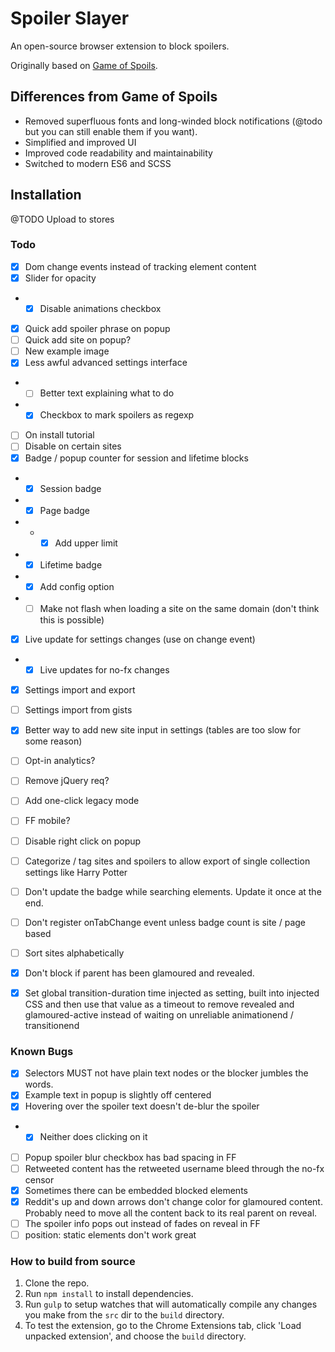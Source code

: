 # Spoiler Slayer
An open-source browser extension to block spoilers.

Originally based on [Game of Spoils](https://github.com/stu-blair/game-of-spoils).

## Differences from Game of Spoils
* Removed superfluous fonts and long-winded block notifications (@todo but you can still enable them if you want).
* Simplified and improved UI
* Improved code readability and maintainability
* Switched to modern ES6 and SCSS


## Installation
@TODO Upload to stores


### Todo
- [X] Dom change events instead of tracking element content
- [X] Slider for opacity
- - [X] Disable animations checkbox
- [X] Quick add spoiler phrase on popup
- [ ] Quick add site on popup?
- [ ] New example image
- [X] Less awful advanced settings interface
- - [ ] Better text explaining what to do
- - [X] Checkbox to mark spoilers as regexp
- [ ] On install tutorial
- [ ] Disable on certain sites
- [X] Badge / popup counter for session and lifetime blocks
- - [X] Session badge
- - [X] Page badge
- - - [X] Add upper limit
- - [X] Lifetime badge
- - [X] Add config option
- - [ ] Make not flash when loading a site on the same domain (don't think this is possible)
- [X] Live update for settings changes (use on change event)
- - [X] Live updates for no-fx changes
- [X] Settings import and export
- [ ] Settings import from gists
- [X] Better way to add new site input in settings (tables are too slow for some reason)
- [ ] Opt-in analytics?
- [ ] Remove jQuery req?
- [ ] Add one-click legacy mode
- [ ] FF mobile?
- [ ] Disable right click on popup
- [ ] Categorize / tag sites and spoilers to allow export of single collection settings like Harry Potter
- [ ] Don't update the badge while searching elements. Update it once at the end.
- [ ] Don't register onTabChange event unless badge count is site / page based
- [ ] Sort sites alphabetically
- [X] Don't block if parent has been glamoured and revealed.
- [X] Set global transition-duration time injected as setting, built into injected CSS and then use that value as a timeout to remove revealed and glamoured-active instead of waiting on unreliable animationend / transitionend


### Known Bugs
- [X] Selectors MUST not have plain text nodes or the blocker jumbles the words.
- [X] Example text in popup is slightly off centered
- [X] Hovering over the spoiler text doesn't de-blur the spoiler
- - [X] Neither does clicking on it
- [ ] Popup spoiler blur checkbox has bad spacing in FF
- [ ] Retweeted content has the retweeted username bleed through the no-fx censor
- [X] Sometimes there can be embedded blocked elements
- [X] Reddit's up and down arrows don't change color for glamoured content. Probably need to move all the content back to its real parent on reveal.
- [ ] The spoiler info pops out instead of fades on reveal in FF
- [ ] position: static elements don't work great

### How to build from source
1. Clone the repo.
2. Run `npm install` to install dependencies.
3. Run `gulp` to setup watches that will automatically compile any changes you make from the `src` dir to the `build` directory.
4. To test the extension, go to the Chrome Extensions tab, click 'Load unpacked extension', and choose the `build` directory.